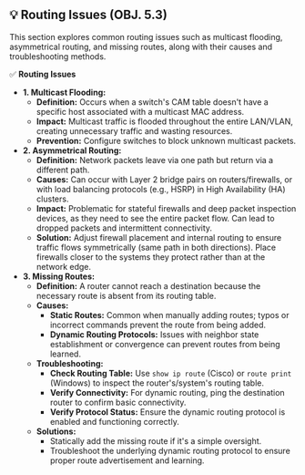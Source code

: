 ## 💡 Routing Issues (OBJ. 5.3)
This section explores common routing issues such as multicast flooding, asymmetrical routing, and missing routes, along with their causes and troubleshooting methods.

✅ **Routing Issues**
- **1. Multicast Flooding:**
  - **Definition:** Occurs when a switch's CAM table doesn't have a specific host associated with a multicast MAC address.
  - **Impact:** Multicast traffic is flooded throughout the entire LAN/VLAN, creating unnecessary traffic and wasting resources.
  - **Prevention:** Configure switches to block unknown multicast packets.
- **2. Asymmetrical Routing:**
  - **Definition:** Network packets leave via one path but return via a different path.
  - **Causes:** Can occur with Layer 2 bridge pairs on routers/firewalls, or with load balancing protocols (e.g., HSRP) in High Availability (HA) clusters.
  - **Impact:** Problematic for stateful firewalls and deep packet inspection devices, as they need to see the entire packet flow. Can lead to dropped packets and intermittent connectivity.
  - **Solution:** Adjust firewall placement and internal routing to ensure traffic flows symmetrically (same path in both directions). Place firewalls closer to the systems they protect rather than at the network edge.
- **3. Missing Routes:**
  - **Definition:** A router cannot reach a destination because the necessary route is absent from its routing table.
  - **Causes:**
    - **Static Routes:** Common when manually adding routes; typos or incorrect commands prevent the route from being added.
    - **Dynamic Routing Protocols:** Issues with neighbor state establishment or convergence can prevent routes from being learned.
  - **Troubleshooting:**
    - **Check Routing Table:** Use `show ip route` (Cisco) or `route print` (Windows) to inspect the router's/system's routing table.
    - **Verify Connectivity:** For dynamic routing, ping the destination router to confirm basic connectivity.
    - **Verify Protocol Status:** Ensure the dynamic routing protocol is enabled and functioning correctly.
  - **Solutions:**
    - Statically add the missing route if it's a simple oversight.
    - Troubleshoot the underlying dynamic routing protocol to ensure proper route advertisement and learning.